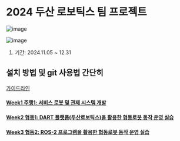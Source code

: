 # 2024 두산 로보틱스 팀 프로젝트 
![image](https://github.com/user-attachments/assets/ff7f6d89-8bcd-4715-bbbd-9d4be2b6c190)

![image](https://github.com/user-attachments/assets/53f0cbc9-a021-48ad-903a-322c401606b5)

1. 기간: 2024.11.05 ~ 12.31

## 설치 방법 및 git 사용법 간단히 
[가이드라인](SETUP.md)
#### [Week1 주행1: 서비스 로봇 및 관제 시스템 개발](https://github.com/sepengsu/rokey_week1_ws)
#### [Week2 협동1: DART 플랫폼(두산로보틱스)을 활용한 협동로봇 동작 운영 실습]()
#### [Week3 협동2: ROS-2 프로그램을 활용한 협동로봇 동작 운영 실습](https://github.com/sepengsu/rokey_week3_ws)

